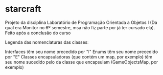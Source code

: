 # starcraft

Projeto da disciplina Laboratório de Programação Orientada a Objetos I (Da qual era Monitor no 6º semestre, msa não fiz parte por já ter cursado ela). Feito após a conclusão do curso

Legenda das nomenclaturas das classes:

Interfaces têm seu nome precedido por "I"
Enums têm seu nome precedido por "E"
Classes encapsuladoras (que contém um map, por exemplo) têm seu nome sucedido pelo da classe que encapsulam (GameObjectsMap, por exemplo)
